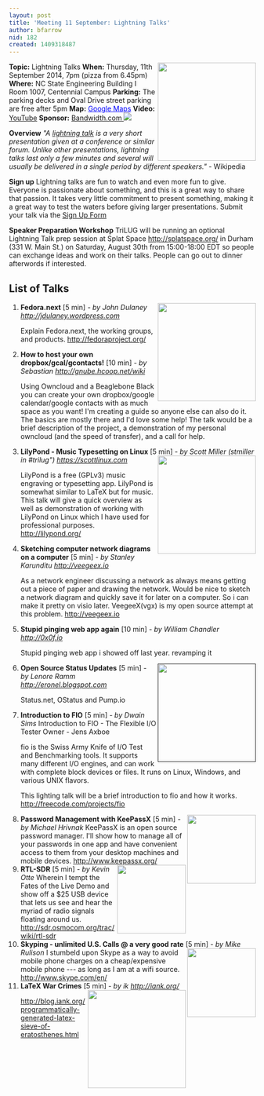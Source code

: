 ```yaml
---
layout: post
title: 'Meeting 11 September: Lightning Talks'
author: bfarrow
nid: 182
created: 1409318487
---
```

<img src="/~bfarrow/2014-09-11/lightning.svg" align=right width=200>
<strong>Topic:</strong> Lightning Talks
<strong>When:</strong> Thursday, 11th September 2014, 7pm (pizza from 6.45pm)
<strong>Where:</strong> NC State Engineering Building I Room 1007, Centennial Campus
<strong>Parking:</strong> The parking decks and Oval Drive street parking are free after 5pm
<strong>Map:</strong> <a href="https://maps.google.com/maps?f=q&amp;source=embed&amp;hl=en&amp;geocode=&amp;q=ncsu+dept+of+electrical+and+computer+engineering&amp;aq=&amp;sll=35.77222,-78.674281&amp;sspn=0.001717,0.002307&amp;num=10&amp;ie=UTF8&amp;hq=ncsu+dept+of+electrical+and+computer+engineering&amp;hnear=&amp;ll=35.772117,-78.673933&amp;spn=0.004856,0.004613&amp;t=h&amp;z=14&amp;iwloc=A&amp;cid=7201020630335914881" style="color:#0000FF;text-align:left">Google Maps</a>
<strong>Video:</strong> <a href="http://youtu.be/mTfw3useXro">YouTube</a>
<strong>Sponsor:</strong> <a href="http://bandwidth.com">Bandwidth.com
<img src="http://bandwidth.com/sites/all/themes/bandwidth/images/logo-color.png"></a>

<strong>Overview</strong>
<em>"A <a href="http://en.wikipedia.org/wiki/Lightning_talk">lightning talk</a> is a very short presentation given at a conference or similar forum. Unlike other presentations, lightning talks last only a few minutes and several will usually be delivered in a single period by different speakers."</em> - Wikipedia

<strong>Sign up</strong>
Lightning talks are fun to watch and even more fun to give. Everyone is passionate about something, and this is a great way to share that passion. It takes very little commitment to present something, making it a great way to test the waters before giving larger presentations. Submit your talk via the <a href="https://docs.google.com/forms/d/1LqehfmCXw3NayYYdEwaUrmQomzvW6Rl1yi68OZXVizk/viewform">Sign Up Form</a>

<strong>Speaker Preparation Workshop</strong>
TriLUG will be running an optional Lightning Talk prep session at Splat Space <http://splatspace.org/> in Durham (331 W. Main St.) on Saturday, August 30th from 15:00-18:00 EDT so people can exchange ideas and work on their talks. People can go out to dinner afterwords if interested.

<H2>List of Talks</H2>
<OL>
<LI><strong>Fedora.next</strong> [5 min] <a href="http://fedoraproject.org/"><img src="https://fedoraproject.org/w/uploads/2/2d/Logo_fedoralogo.png" align=right width=200></a>
<em> - by John Dulaney <a href="http://jdulaney.wordpress.com">http://jdulaney.wordpress.com</a></em>

Explain Fedora.next, the working groups, and products.
<a href="http://fedoraproject.org/">http://fedoraproject.org/</a>
</LI>

<LI><strong>How to host your own dropbox/gcal/gcontacts!</strong> [10 min] 
<em> - by Sebastian <a href="http://gnube.hcoop.net/wiki">http://gnube.hcoop.net/wiki</a></em>

Using Owncloud and a Beaglebone Black you can create your own dropbox/google calendar/google contacts with as much space as you want! I'm creating a guide so anyone else can also do it. The basics are mostly there and I'd love some help!
The talk would be a brief description of the project, a demonstration of my personal owncloud (and the speed of transfer), and a call for help.
</LI>

<LI><strong>LilyPond - Music Typesetting on Linux</strong> [5 min] <a href="http://lilypond.org/"><img src="http://i.imgur.com/twntuQz.png" align=right width=200></a>
<em> - by Scott Miller  (stmiller in #trilug") <a href="https://scottlinux.com">https://scottlinux.com</a></em>

LilyPond is a free (GPLv3) music engraving or typesetting app. LilyPond is somewhat similar to LaTeX but for music. This talk will give a quick overview as well as demonstration of working with LilyPond on Linux which I have used for professional purposes.
<a href="http://lilypond.org/">http://lilypond.org/</a>
</LI>

<LI><strong>Sketching computer network diagrams on a computer</strong> [5 min]
<em> - by Stanley Karunditu <a href="http://veegeex.io">http://veegeex.io</a></em>

As a network engineer discussing a network as always means getting out a piece of paper and drawing the network. Would be nice to sketch a network diagram and quickly save it for later on a computer. So i can make it pretty on visio later. VeegeeX(vgx) is my open source attempt at this problem.
<a href="http://veegeex.io">http://veegeex.io</a>
</LI>

<LI><strong>Stupid pinging web app again</strong> [10 min]
<em> - by  William Chandler <a href="http://0x0f.io">http://0x0f.io</a></em>

Stupid pinging web app i showed off last year.  revamping it
</LI>

<LI><strong>Open Source Status Updates</strong> [5 min] <a href=""><img src="http://status.net/wiki/images/2/2b/Status.net-logo-color-big-500x300.png" align=right width=200></a>
<em> - by Lenore Ramm <a href="http://eronel.blogspot.com">http://eronel.blogspot.com</a></em>

Status.net, OStatus and Pump.io
<a href=""></a>
</LI>

<LI><strong>Introduction to FIO</strong> [5 min]
<em> - by Dwain Sims</em>
Introduction to FIO - The Flexible I/O Tester
Owner - Jens Axboe

fio is the Swiss Army Knife of I/O Test and Benchmarking tools.  It supports many different I/O engines, and can work with complete block devices or files.  It runs on Linux, Windows, and various UNIX flavors.

This lighting talk will be a brief introduction to fio and how it works.
<a href="http://freecode.com/projects/fio">http://freecode.com/projects/fio</a>
</LI>

<LI><strong>Password Management with KeePassX</strong> [5 min] <a href="http://www.keepassx.org/"><img src="http://www.keepassx.org/images/kp_logo_main.png" align=right width=140></a>
<em> - by Michael Hrivnak</em>
KeePassX is an open source password manager. I'll show how to manage all of your passwords in one app and have convenient access to them from your desktop machines and mobile devices.
<a href="http://www.keepassx.org/">http://www.keepassx.org/</a>
</LI>

<LI><strong>RTL-SDR</strong> [5 min] <a href="http://sdr.osmocom.org/trac/wiki/rtl-sdr"><img src="http://trilug.org/~bfarrow/rtl-sdr.jpg" align=right width=140></a>
<em> - by Kevin Otte <a href="http://www.nivex.net/"></a></em>
Wherein I tempt the Fates of the Live Demo and show off a $25 USB device that lets us see and hear the myriad of radio signals floating around us.
<a href="http://sdr.osmocom.org/trac/wiki/rtl-sdr">http://sdr.osmocom.org/trac/wiki/rtl-sdr</a>
</LI>

<LI><strong>Skyping - unlimited U.S. Calls @ a very good rate</strong> [5 min] <a href="http://www.skype.com/en/"><img src="http://trilug.org/~bfarrow/skype.png" align=right width=140></a>
<em> - by Mike Rulison <a href=""></a></em>
I stumbeld upon Skype as a way to avoid mobile phone charges on a cheap/expensive mobile phone --- as long as I am at a wifi source.
<a href="http://www.skype.com/">http://www.skype.com/en/</a>
</LI>

<LI><strong>LaTeX War Crimes</strong> [5 min] <a href="http://blog.iank.org/programmatically-generated-latex-sieve-of-eratosthenes.html"><img src="http://www.sciencephoto.com/image/426590/530wm/F0040659-Man_putting_on_latex_gloves-SPL.jpg" align=right width=200></a>
<em> - by ik <a href="http://iank.org/">http://iank.org/</a></em>

<a href="http://blog.iank.org/programmatically-generated-latex-sieve-of-eratosthenes.html">http://blog.iank.org/programmatically-generated-latex-sieve-of-eratosthenes.html</a>
</LI>

<!-- TEMPLATE
<LI><strong></strong> [5 min] <a href=""><img src="" align=right width=200></a>
<em> - by  <a href=""></a></em>

<a href=""></a>
</LI>
-->
</OL>
